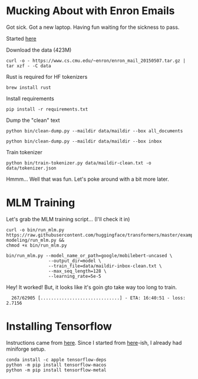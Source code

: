 Mucking About with Enron Emails
===============================

Got sick. Got a new laptop. Having fun waiting for the sickness to pass. 

Started [here](https://www.cs.cmu.edu/~enron/)

Download the data (423M)

```shell
curl -o - https://www.cs.cmu.edu/~enron/enron_mail_20150507.tar.gz | tar xzf - -C data

```

Rust is required for HF tokenizers

```shell
brew install rust
```

Install requirements

```shell
pip install -r requirements.txt
```

Dump the "clean" text

```shell
python bin/clean-dump.py --maildir data/maildir --box all_documents 

python bin/clean-dump.py --maildir data/maildir --box inbox

```

Train tokenizer

```shell
python bin/train-tokenizer.py data/maildir-clean.txt -o data/tokenizer.json
```

Hmmm... Well that was fun. Let's poke around with a bit more later. 


MLM Training
============

Let's grab the MLM training script... (I'll check it in)

```shell
curl -o bin/run_mlm.py https://raw.githubusercontent.com/huggingface/transformers/master/examples/tensorflow/language-modeling/run_mlm.py && 
chmod +x bin/run_mlm.py
```

```shell
bin/run_mlm.py --model_name_or_path=google/mobilebert-uncased \
				--output_dir=model \
				--train_file=data/maildir-inbox-clean.txt \
				--max_seq_length=128 \
				--learning_rate=5e-5 

```

Hey! It worked! But, it looks like it's goin gto take way too long to train. 

```
  267/62905 [..............................] - ETA: 16:40:51 - loss: 2.7156 
```


Installing Tensorflow
=====================

Instructions came from [here](https://developer.apple.com/metal/tensorflow-plugin/). Since I started from [here](https://github.com/riklopfer/DarwinZSH)-ish, I already had miniforge setup. 

```shell
conda install -c apple tensorflow-deps
python -m pip install tensorflow-macos
python -m pip install tensorflow-metal

```

